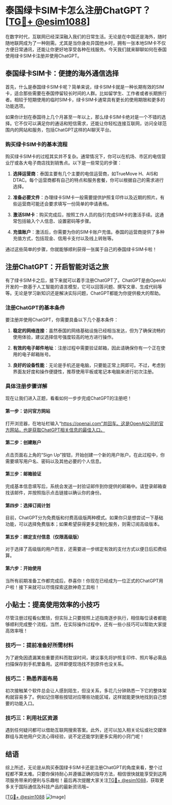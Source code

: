 # 泰国绿卡SIM卡怎么注册ChatGPT？[[TG💪+ @esim1088](https://t.me/s/esim1088)]

在数字时代，互联网已经深深融入我们的日常生活。无论是在中国还是海外，随时随地联网成为了一种刚需。尤其是当你身处异国他乡时，拥有一张本地SIM卡不仅方便日常通讯，还能让你更好地享受各种在线服务。今天我们就来聊聊如何在泰国使用绿卡SIM卡注册并使用ChatGPT。

## 泰国绿卡SIM卡：便捷的海外通信选择

首先，什么是泰国绿卡SIM卡呢？简单来说，绿卡SIM卡就是一种长期有效的SIM卡，适合那些需要在泰国停留较长时间的人群。比如留学生、工作者或者长期旅行者。相较于短期使用的临时SIM卡，绿卡SIM卡通常具有更长的使用期限和更多的功能选项。

如果你计划在泰国待上几个月甚至一年以上，那么绿卡SIM卡绝对是一个不错的选择。它不仅可以满足你的通话和短信需求，还能让你轻松连接互联网，访问全球范围内的网站和服务，包括ChatGPT这样的AI聊天平台。

### 购买绿卡SIM卡的基本流程

购买绿卡SIM卡的过程其实并不复杂。通常情况下，你可以在机场、市区的电信营业厅或各大电子商店找到销售点。以下是一些常见的步骤：

1. **选择运营商**：泰国主要有几个主要的电信运营商，如TrueMove H、AIS和DTAC。每个运营商都有自己的特点和服务套餐，你可以根据自己的需求进行选择。
   
2. **准备必要文件**：办理绿卡SIM卡一般需要提供护照复印件以及近期的照片。有些运营商可能还会要求填写一份简单的申请表格。

3. **激活SIM卡**：购买完成后，按照工作人员的指引完成SIM卡的激活手续。这通常包括输入个人信息、设置密码等步骤。

4. **充值账户**：激活后，你需要为你的SIM卡账户充值。泰国的运营商提供了多种充值方式，包括现金、信用卡支付以及线上转账等。

通过这些简单的步骤，你就能够顺利获得一张属于自己的泰国绿卡SIM卡啦！

## 注册ChatGPT：开启智能对话之旅

有了绿卡SIM卡之后，接下来就可以着手注册ChatGPT了。ChatGPT是由OpenAI开发的一款基于人工智能的语言模型，它可以回答问题、撰写文章、生成代码等等。无论是学习新知识还是解决实际问题，ChatGPT都能为你提供极大的帮助。

### 注册ChatGPT的基本条件

要注册并使用ChatGPT，你需要具备以下几个基本条件：

1. **稳定的网络连接**：虽然泰国的网络基础设施已经相当发达，但为了确保流畅的使用体验，建议选择信号强度较高的地方进行操作。
   
2. **有效的电子邮件地址**：注册过程中需要验证邮箱，因此请确保你有一个正在使用的电子邮箱账号。

3. **良好的设备性能**：无论是手机还是电脑，只要能正常上网即可。不过，考虑到界面友好度和操作便捷性，推荐使用平板或笔记本电脑来进行初次注册。

### 具体注册步骤详解

现在让我们进入正题，看看如何一步步完成ChatGPT的注册吧！

#### 第一步：访问官方网站

打开浏览器，在地址栏输入“https://openai.com”并回车。这是OpenAI公司的官方网站，也是获取ChatGPT相关信息的最佳入口。

#### 第二步：创建账户

点击页面右上角的“Sign Up”按钮，开始创建一个新的用户账户。在此过程中，你需要填写用户名、密码以及其他必要的个人信息。

#### 第三步：邮箱验证

完成基本信息填写后，系统会发送一封验证邮件到你提供的邮箱中。请登录邮箱查找该邮件，并按照指示点击链接以确认你的身份。

#### 第四步：选择订阅计划

目前，ChatGPT分为免费版和付费高级版两种模式。如果你只是想尝试一下基础功能，可以选择免费版本；如果希望获得更多定制化服务，则需订阅高级版本。

#### 第五步：绑定支付信息（仅限高级版）

对于选择了高级版的用户而言，还需要进一步绑定有效的支付方式以便日后扣费结算。

#### 第六步：开始使用

当所有前期准备工作都完成后，恭喜你！你现在已经成为一位正式的ChatGPT用户啦！接下来就可以尽情探索这款神奇工具啦！

## 小贴士：提高使用效率的小技巧

尽管注册过程看似繁琐，但实际上只要按照上述指南逐步执行，相信每位读者都能够顺利完成整个流程。当然，在实际操作过程中，还有一些小技巧可以帮助大家提高效率哦！

### 技巧一：提前准备好所需材料

为了避免因遗漏某些重要资料而耽误时间，建议事先将护照复印件、照片等必需品扫描保存到手机里备用。这样即便现场找不到原件也没关系。

### 技巧二：熟悉界面布局

初次接触某个软件总会让人感到陌生，但没关系，多花几分钟熟悉一下它的整体架构就容易多了。例如记住哪些按钮对应哪些功能区域，这样就能更快地找到自己想要的功能入口。

### 技巧三：利用社区资源

遇到任何疑问都可以借助互联网搜索答案。此外，还可以加入相关论坛或社交媒体群组与其他用户交流心得经验，说不定还能学到更多实用的小窍门呢！

## 结语

综上所述，无论是从购买泰国绿卡SIM卡还是注册ChatGPT的角度来看，整个过程都不算太难。只要你保持耐心并遵循正确的指导方法，相信很快就能享受到这两项服务带来的便利与乐趣啦！最后再次提醒大家关注[TG💪+ @esim1088](https://t.me/s/esim1088)，获取更多关于国际通信及科技产品的最新资讯哦~ 

[[TG💪+ @esim1088](https://t.me/s/esim1088) ![Image](https://i.postimg.cc/4NQfJmqS/Snipaste-2025-05-13-00-14-12.png)]